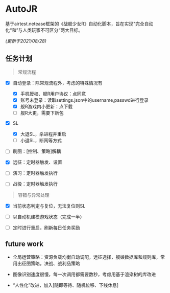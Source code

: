 # AutoJR
基于airtest.netease框架的《战舰少女R》自动化脚本，旨在实现"完全自动化“和”与人类玩家不可区分“两大目标。

*(更新于2021/08/28)*



## 任务计划

> 常规流程

- [x] 自动登录：除常规流程外，考虑的特殊情况有
  - [x] 手机授权、舰R用户协议：点同意
  - [x] 账号未登录：读取settings.json中的username,passwd进行登录
  - [x] 舰R游戏内小更新：点下载
  - [ ] 舰R大更，需要下新包
- [x] SL
  - [x] 大退SL，杀进程并重启
  - [ ] 小退SL，断网等方式
- [ ] 刷图：[控制、策略]解耦
- [x] 远征：定时器触发、设置
- [ ] 演习：定时器触发执行
- [ ] 战役：定时器触发执行



> 容错与异常处理

- [x] 当前状态判定与复位，无法复位则SL
- [ ] 以自动机建模游戏状态（完成一半）
- [ ] 定时进行重启，刷新每日任务奖励



## future work

- 全局运营策略：资源负载均衡自动调配，远征选择，舰娘数据库和规则库，常用出征图策略，决战、战利品策略

- 图像识别速度很慢，每一次调用都需要数秒，考虑用基于渲染树的库改进
- “人性化”改进，加入[随即等待、随机位移、下线休息]

